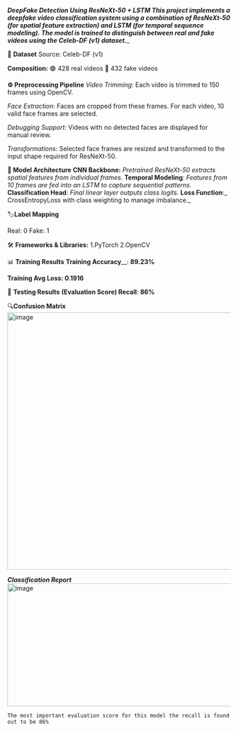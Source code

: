 _**DeepFake Detection Using ResNeXt-50 + LSTM
This project implements a deepfake video classification system using a combination of ResNeXt-50 (for spatial feature extraction) and LSTM (for temporal sequence modeling). The model is trained to distinguish between real and fake videos using the Celeb-DF (v1) dataset.**__


📁 **Dataset**
Source: Celeb-DF (v1)


**Composition:**
🟢 428 real videos
🔴 432 fake videos

**⚙️ Preprocessing Pipeline**
_Video Trimming_: Each video is trimmed to 150 frames using OpenCV.

_Face Extraction_: Faces are cropped from these frames. For each video, 10 valid face frames are selected.

_Debugging Support_: Videos with no detected faces are displayed for manual review.

_Transformations_: Selected face frames are resized and transformed to the input shape required for ResNeXt-50.


**🧠 Model Architecture**
**CNN Backbone:** _Pretrained ResNeXt-50 extracts spatial features from individual frames._
**Temporal Modeling**: _Features from 10 frames are fed into an LSTM to capture sequential patterns._
**Classification Head**: _Final linear layer outputs class logits._
**Loss Function**:_ CrossEntropyLoss with class weighting to manage imbalance._

🏷️**Label Mapping**

Real: 0
Fake: 1

🛠️ **Frameworks & Libraries:**
  1.PyTorch
  2.OpenCV

📊 **Training Results**
**Training Accuracy**__: **89.23%**

**Training Avg Loss: 0.1916**

🧪 **Testing Results**
**(Evaluation Score) Recall**: **86%**


🔍**Confusion Matrix**
<img width="624" height="580" alt="image" src="https://github.com/user-attachments/assets/cace4ac8-5e69-4ba5-b742-905c5cc611d1" />

_**Classification Report**_
<img width="729" height="277" alt="image" src="https://github.com/user-attachments/assets/1fb35121-e02b-4065-98b0-3b4f23188200" />

    The most important evaluation score for this model the recall is found out to be 86%


